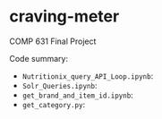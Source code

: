 # craving-meter
COMP 631 Final Project

Code summary:
- `Nutritionix_query_API_Loop.ipynb`: 
- `Solr_Queries.ipynb`:
- `get_brand_and_item_id.ipynb`:
- `get_category.py`: 